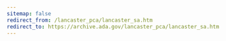 ```yaml
---
sitemap: false 
redirect_from: /lancaster_pca/lancaster_sa.htm 
redirect_to: https://archive.ada.gov/lancaster_pca/lancaster_sa.htm 
---
```

